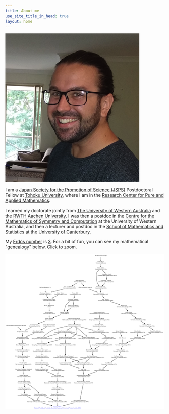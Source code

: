 ```yaml
---
title: About me
use_site_title_in_head: true
layout: home
---
```


<div class="profile-picture-container">
    <img src="/assets/profile.png" class="profile-picture" />
</div>


I am a [Japan Society for the Promotion of Science (JSPS)](https://www.jsps.go.jp/english/) Postdoctoral Fellow at [Tohoku University](https://www.tohoku.ac.jp/en/), where I am in the [Research Center for Pure and Applied Mathematics](https://www.math.is.tohoku.ac.jp/english/research/). 

I earned my doctorate jointly from [The University of Western Australia](http://www.uwa.edu.au/) and the [RWTH Aachen University](http://www.rwth-aachen.de/). I was then a postdoc in the [Centre for the Mathematics of Symmetry and Computation](http://www.cmsc.uwa.edu.au/) at the University of Western Australia, and then a lecturer and postdoc in the [School of Mathematics and Statistics](https://www.canterbury.ac.nz/engineering/schools/mathematics-statistics/) at the [University of Canterbury](https://www.canterbury.ac.nz/).

My [Erdo&#779;s number](https://en.wikipedia.org/wiki/Erd%C5%91s_number) is [3](https://mathscinet.ams.org/mathscinet/freetools/collab-dist?source=1254184&target=189017). For a bit of fun, you can see my mathematical ["genealogy"](https://www.mathgenealogy.org/id.php?id=272900) below. Click to zoom.

[![Genealogy](/assets/Jesse_Lansdown_Mathematical_Genealogy.png)](/assets/Jesse_Lansdown_Mathematical_Genealogy.png)
